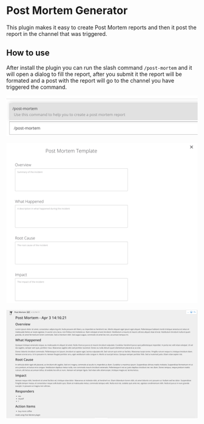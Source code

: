 # Post Mortem Generator

This plugin makes it easy to create Post Mortem reports and then it post the report in the channel that was triggered.


## How to use

After install the plugin you can run the slash command `/post-mortem` and it will open a dialog to fill the report, after you submit it the report will be formated and a post with the report will go to the channel you have triggered the command.


![slash-command](images/slash-command.png)

![input](images/post-mortem-input.png)

![output](images/post-mortem-output.png)
